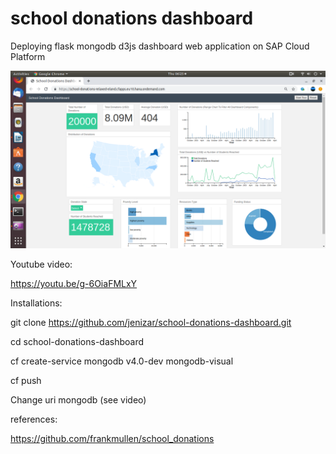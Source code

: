 # school donations dashboard
Deploying flask mongodb d3js dashboard web application on SAP Cloud Platform
 
![alt text](https://github.com/jenizar/school-donations-dashboard/blob/master/Screenshot.png)

Youtube video:

https://youtu.be/g-6OiaFMLxY

Installations:

git clone https://github.com/jenizar/school-donations-dashboard.git

cd school-donations-dashboard

cf create-service mongodb v4.0-dev mongodb-visual

cf push

Change uri mongodb (see video)


references:

https://github.com/frankmullen/school_donations
